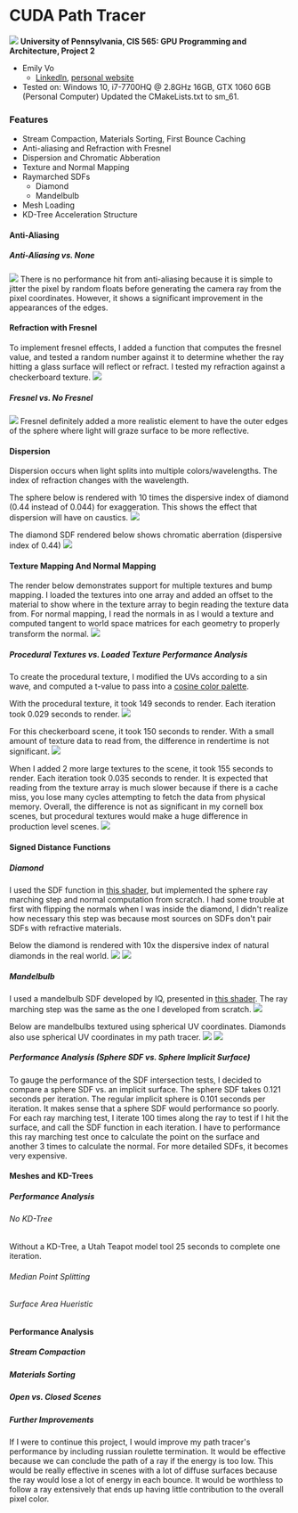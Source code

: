 CUDA Path Tracer
================
![](img/Renders/Mandelbulb.png)
**University of Pennsylvania, CIS 565: GPU Programming and Architecture, Project 2**

* Emily Vo
  * [LinkedIn](linkedin.com/in/emilyvo), [personal website](emilyhvo.com)
* Tested on: Windows 10, i7-7700HQ @ 2.8GHz 16GB, GTX 1060 6GB (Personal Computer)
Updated the CMakeLists.txt to sm_61.

### Features
* Stream Compaction, Materials Sorting, First Bounce Caching
* Anti-aliasing and Refraction with Fresnel
* Dispersion and Chromatic Abberation
* Texture and Normal Mapping
* Raymarched SDFs
  * Diamond
  * Mandelbulb
* Mesh Loading
* KD-Tree Acceleration Structure

#### Anti-Aliasing
##### Anti-Aliasing vs. None
![](img/Renders/antialiasVSnone.png)
There is no performance hit from anti-aliasing because it is simple to jitter the pixel by random floats before generating the camera ray from the pixel coordinates. However, it shows a significant improvement in the appearances of the edges.
#### Refraction with Fresnel
To implement fresnel effects, I added a function that computes the fresnel value, and tested a random number against it to determine whether the ray hitting a glass surface will reflect or refract. 
I tested my refraction against a checkerboard texture.
![](img/Renders/RefractionWithDispersion.png)

##### Fresnel vs. No Fresnel
![](img/Renders/fresnelvsnone.png)
Fresnel definitely added a more realistic element to have the outer edges of the sphere where light will graze surface to be more reflective. 

#### Dispersion
Dispersion occurs when light splits into multiple colors/wavelengths. The index of refraction changes with the wavelength.


The sphere below is rendered with 10 times the dispersive index of diamond (0.44 instead of 0.044) for exaggeration. This shows the effect that dispersion will have on caustics.
![](img/Renders/NaturalFresnel.png)


The diamond SDF rendered below shows chromatic aberration (dispersive index of 0.44)
![](img/Renders/Diamond.png) 
#### Texture Mapping And Normal Mapping
The render below demonstrates support for multiple textures and bump mapping. I loaded the textures into one array and added an offset to the material to show where in the texture array to begin reading the texture data from. For normal mapping, I read the normals in as I would a texture and computed tangent to world space matrices for each geometry to properly transform the normal.
![](img/Renders/MultipleTexturesAndNormalMapping.png) 
##### Procedural Textures vs. Loaded Texture Performance Analysis
To create the procedural texture, I modified the UVs according to a sin wave, and computed a t-value to pass into a [cosine color palette](http://www.iquilezles.org/www/articles/palettes/palettes.htm).


With the procedural texture, it took 149 seconds to render. Each iteration took 0.029 seconds to render. 
![](img/Renders/procedural.png) 

For this checkerboard scene, it took 150 seconds to render. With a small amount of texture data to read from, the difference in rendertime is not significant.
![](img/Renders/checkerboard.png) 

When I added 2 more large textures to the scene, it took 155 seconds to render. Each iteration took 0.035 seconds to render. It is expected that reading from the texture array is much slower because if there is a cache miss, you lose many cycles attempting to fetch the data from physical memory. Overall, the difference is not as significant in my cornell box scenes, but procedural textures would make a huge difference in production level scenes. 
![](img/Renders/moretextures.png) 

#### Signed Distance Functions
##### Diamond
I used the SDF function in [this shader](https://www.shadertoy.com/view/XdtGDj), but implemented the sphere ray marching step and normal computation from scratch. I had some trouble at first with flipping the normals when I was inside the diamond, I didn't realize how necessary this step was because most sources on SDFs don't pair SDFs with refractive materials. 

Below the diamond is rendered with 10x the dispersive index of natural diamonds in the real world.
![](img/Renders/Dispersive0.44Diamond2.14eta5000samples.png)
![](img/Renders/Diamond.png)

##### Mandelbulb
I used a mandelbulb SDF developed by IQ, presented in [this shader](https://www.shadertoy.com/view/ltfSWn). The ray marching step was the same as the one I developed from scratch.
![](img/Renders/Mandelbulb.png)

Below are mandelbulbs textured using spherical UV coordinates. Diamonds also use spherical UV coordinates in my path tracer.
![](img/Renders/MandelbulbTexture1.png)
![](img/Renders/MandelbulbTexture2.png)

##### Performance Analysis (Sphere SDF vs. Sphere Implicit Surface)
To gauge the performance of the SDF intersection tests, I decided to compare a sphere SDF vs. an implicit surface. The sphere SDF takes 0.121 seconds per iteration. The regular implicit sphere is 0.101 seconds per iteration. It makes sense that a sphere SDF would performance so poorly. For each ray marching test, I iterate 100 times along the ray to test if I hit the surface, and call the SDF function in each iteration. I have to performance this ray marching test once to calculate the point on the surface and another 3 times to calculate the normal. For more detailed SDFs, it becomes very expensive.

#### Meshes and KD-Trees
##### Performance Analysis
###### No KD-Tree
Without a KD-Tree, a Utah Teapot model tool 25 seconds to complete one iteration.
###### Median Point Splitting
###### Surface Area Hueristic

#### Performance Analysis
##### Stream Compaction
##### Materials Sorting
##### Open vs. Closed Scenes
##### Further Improvements
If I were to continue this project, I would improve my path tracer's performance by including russian roulette termination. It would be effective because we can conclude the path of a ray if the energy is too low. This would be really effective in scenes with a lot of diffuse surfaces because the ray would lose a lot of energy in each bounce. It would be worthless to follow a ray extensively that ends up having little contribution to the overall pixel color.
